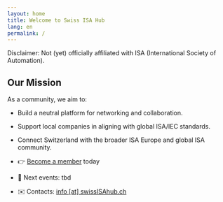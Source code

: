 ```yaml
---
layout: home
title: Welcome to Swiss ISA Hub
lang: en
permalink: /
---
```


Disclaimer: Not (yet) officially affiliated with ISA (International Society of Automation).


## Our Mission

As a community, we aim to:

- Build a neutral platform for networking and collaboration.
- Support local companies in aligning with global ISA/IEC standards.
- Connect Switzerland with the broader ISA Europe and global ISA community.


- 👉 [Become a member](./members) today
- 📅 Next events: tbd
- ✉️ Contacts: [info [at] swissISAhub.ch](mailto:info@swissISAhub.org)

